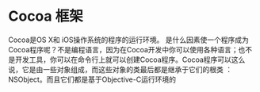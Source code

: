 # Cocoa 框架
Cocoa是OS X和 iOS操作系统的程序的运行环境。
是什么因素使一个程序成为Cocoa程序呢？不是编程语言，因为在Cocoa开发中你可以使用各种语言；也不是开发工具，你可以在命令行上就可以创建Cocoa程序。Cocoa程序可以这么说，它是由一些对象组成，而这些对象的类最后都是继承于它们的根类 ：NSObject。而且它们都是基于Objective-C运行环境的
